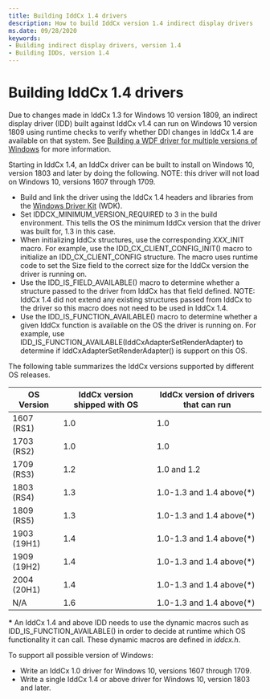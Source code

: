 ```yaml
---
title: Building IddCx 1.4 drivers
description: How to build IddCx version 1.4 indirect display drivers
ms.date: 09/28/2020
keywords:
- Building indirect display drivers, version 1.4
- Building IDDs, version 1.4
---
```


# Building IddCx 1.4 drivers

Due to changes made in IddCx 1.3 for Windows 10 version 1809, an indirect display driver (IDD) built against IddCx v1.4 can run on Windows 10 version 1809 using runtime checks to verify whether DDI changes in IddCx 1.4 are available on that system. See [Building a WDF driver for multiple versions of Windows](../wdf/building-a-wdf-driver-for-multiple-versions-of-windows.md)
for more information.

Starting in IddCx 1.4, an IddCx driver can be built to install on Windows 10, version 1803 and later by doing the following. NOTE: this driver will not load on Windows 10, versions 1607 through 1709.

* Build and link the driver using the IddCx 1.4 headers and libraries from the [Windows Driver Kit](../download-the-wdk.md) (WDK).
* Set IDDCX_MINIMUM_VERSION_REQUIRED to 3 in the build environment. This tells the OS the minimum IddCx version that the driver was built for, 1.3 in this case.
* When initializing IddCx structures, use the corresponding *XXX*_INIT macro. For example, use the IDD_CX_CLIENT_CONFIG_INIT() macro to initialize an IDD_CX_CLIENT_CONFIG structure. The macro uses runtime code to set the Size field to the correct size for the IddCx version the driver is running on.
* Use the IDD_IS_FIELD_AVAILABLE() macro to determine whether a structure passed to the driver from IddCx has that field defined. NOTE: IddCx 1.4 did not extend any existing structures passed from IddCx to the driver so this macro does not need to be used in IddCx 1.4.
* Use the IDD_IS_FUNCTION_AVAILABLE() macro to determine whether a given IddCx function is available on the OS the driver is running on. For example, use IDD_IS_FUNCTION_AVAILABLE(IddCxAdapterSetRenderAdapter) to determine if IddCxAdapterSetRenderAdapter() is support on this OS.

The following table summarizes the IddCx versions supported by different OS releases.

| OS Version  | IddCx version shipped with OS | IddCx version of drivers that can run |
| ----------  | ----------------------------- | ----------------------------- |
| 1607 (RS1)  | 1.0  | 1.0 |
| 1703 (RS2)  | 1.0  | 1.0 |
| 1709 (RS3)  | 1.2  | 1.0 and 1.2 |
| 1803 (RS4)  | 1.3  | 1.0-1.3 and 1.4 above(*) |
| 1809 (RS5)  | 1.3  | 1.0-1.3 and 1.4 above(*) |
| 1903 (19H1) | 1.4  | 1.0-1.3 and 1.4 above(*) |
| 1909 (19H2) | 1.4  | 1.0-1.3 and 1.4 above(*) |
| 2004 (20H1) | 1.4  | 1.0-1.3 and 1.4 above(*) |
| N/A         | 1.6  | 1.0-1.3 and 1.4 above(*) |

**\*** An IddCx 1.4 and above IDD needs to use the dynamic macros such as IDD_IS_FUNCTION_AVAILABLE() in order to decide at runtime which OS functionality it can call. These dynamic macros are defined in *iddcx.h*.

To support all possible version of Windows:

* Write an IddCx 1.0 driver for Windows 10, versions 1607 through 1709.
* Write a single IddCx 1.4 or above driver for Windows 10, version 1803 and later.
